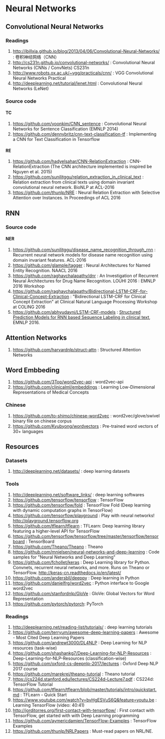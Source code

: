 # Neural Networks

## Convolutional Neural Networks

### Readings

1. http://ibillxia.github.io/blog/2013/04/06/Convolutional-Neural-Networks/ : 卷积神经网络（CNN）
2. http://cs231n.github.io/convolutional-networks/ : Convolutional Neural Networks (CNNs / ConvNets) CS231n
3. http://www.robots.ox.ac.uk/~vgg/practicals/cnn/ : VGG Convolutional Neural Networks Practical
4. http://deeplearning.net/tutorial/lenet.html : Convolutional Neural Networks (LeNet)

### Source code

#### TC

1. https://github.com/yoonkim/CNN_sentence : Convolutional Neural Networks for Sentence Classification (EMNLP 2014)
2. https://github.com/dennybritz/cnn-text-classification-tf : Implementing a CNN for Text Classification in Tensorflow

#### RE

1. https://github.com/hadyelsahar/CNN-RelationExtraction : CNN-RelationExtraction (The CNN architecture implemented is inspired be Nguyen et al. 2015)
2. https://github.com/sunilitggu/relation_extraction_in_clinical_text : Relation extraction from clinical texts using domain invariant convolutional neural network. BioNLP at ACL-2016
3. https://github.com/thunlp/NRE : Neural Relation Extraction with Selective Attention over Instances. In Proceedings of ACL 2016

## RNN

### Source code

#### NER

1. https://github.com/sunilitggu/disease_name_recognition_through_rnn : Recurrent neural network models for disease name recognition using domain invariant features. ACL-2016
2. https://github.com/glample/tagger : Neural Architectures for Named Entity Recognition. NAACL 2016
3. https://github.com/raghavchalapathy/dnr : An Investigation of Recurrent Neural Architectures for Drug Name Recognition. LOUHI 2016 : EMNLP 2016 Workshop
4. https://github.com/raghavchalapathy/Bidirectional-LSTM-CRF-for-Clinical-Concept-Extraction : "Bidirectional LSTM-CRF for Clinical Concept Extraction" at Clinical Natural Language Processing Workshop at COLING 2016
5. https://github.com/abhyudaynj/LSTM-CRF-models :  [Structured Prediction Models for RNN based Sequence Labeling in clinical text](http://aclweb.org/anthology/D/D16/D16-1082.pdf), EMNLP 2016.

## Attention Networks

1. https://github.com/harvardnlp/struct-attn : Structured Attention Networks

## Word Embbeding

1. https://github.com/3Top/word2vec-api : word2vec-api
2. https://github.com/clinicalml/embeddings :  Learning Low-Dimensional Representations of Medical Concepts

### Chinese
1. https://github.com/to-shimo/chinese-word2vec : word2vec/glove/swivel binary file on chinese corpus
2. https://github.com/Kyubyong/wordvectors : Pre-trained word vectors of 30+ languages

## Resources

### Datasets
1. http://deeplearning.net/datasets/ : deep learning datasets

### Tools

1. http://deeplearning.net/software_links/ : deep learning softwares
2. https://github.com/tensorflow/tensorflow : TensorFlow
3. https://github.com/tensorflow/fold : TensorFlow Fold (Deep learning with dynamic computation graphs in TensorFlow)
4. https://github.com/tensorflow/playground : Play with neural networks! http://playground.tensorflow.org
5. https://github.com/tflearn/tflearn : TFLearn: Deep learning library featuring a higher-level API for TensorFlow
6. https://github.com/tensorflow/tensorflow/tree/master/tensorflow/tensorboard : TensorBoard
7. https://github.com/Theano/Theano : Theano
8. https://github.com/mnielsen/neural-networks-and-deep-learning : Code samples for "Neural Networks and Deep Learning"
9. https://github.com/fchollet/keras : Deep Learning library for Python. Convnets, recurrent neural networks, and more. Runs on Theano or TensorFlow. http://keras-cn.readthedocs.io/en/latest/
10. https://github.com/andersbll/deeppy : Deep learning in Python
11. https://github.com/danielfrg/word2vec : Python interface to Google word2vec
12. https://github.com/stanfordnlp/GloVe : GloVe: Global Vectors for Word Representation
13. https://github.com/pytorch/pytorch: PyTorch

### Readings

1. http://deeplearning.net/reading-list/tutorials/ : deep learning tutorials
2. https://github.com/terryum/awesome-deep-learning-papers : Awesome - Most Cited Deep Learning Papers
3. https://github.com/andrewt3000/DL4NLP : Deep Learning for NLP resources (task-wise)
4. https://github.com/shashankg7/Deep-Learning-for-NLP-Resources : Deep-Learning-for-NLP-Resources (classification-wise)
5. https://github.com/oxford-cs-deepnlp-2017/lectures : Oxford Deep NLP 2017 course
6. https://github.com/marekrei/theano-tutorial : Theano tutorial
7. https://cs224d.stanford.edu/lectures/CS224d-Lecture7.pdf : CS224d: TensorFlow Tutorial
8. https://github.com/tflearn/tflearn/blob/master/tutorials/intro/quickstart.md : TFLearn - Quick Start
9. https://www.youtube.com/watch?v=bvHgESVuS6Q&feature=youtu.be : Learning TensorFlow (video: 40:41)
10. http://jorditorres.org/first-contact-with-tensorflow/ : First contact with TensorFlow, get started with with Deep Learning programming
11. https://github.com/aymericdamien/TensorFlow-Examples : TensorFlow Examples
12. https://github.com/thunlp/NRLPapers : Must-read papers on NRL/NE.
